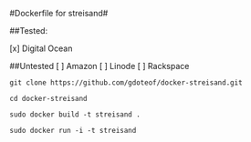 #Dockerfile for streisand#

##Tested: 

[x] Digital Ocean


##Untested
[ ] Amazon
[ ] Linode
[ ] Rackspace


```
git clone https://github.com/gdoteof/docker-streisand.git

cd docker-streisand

sudo docker build -t streisand .

sudo docker run -i -t streisand
```
